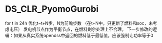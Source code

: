 # DS_CLR_PyomoGurobi
for t in 24h
  优化t~t+N步，N为前瞻步数
（在t+N中，只更新了燃料和soc，未考虑电压）
发电机节点作为平衡节点，在燃料剩余处理上不合理。
下一步修改的逻辑：如果从真实系统opendss中返回的燃料低于最低值，应该强制让功率等于0
